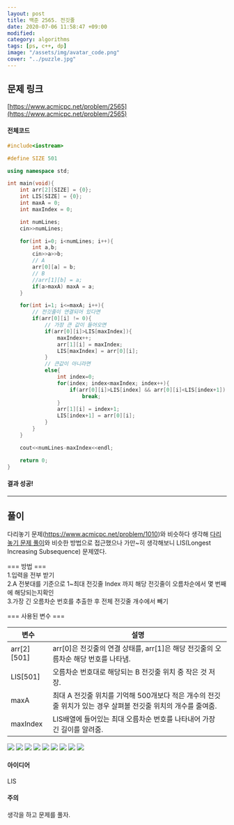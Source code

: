 ```yaml
---
layout: post
title: 백준 2565. 전깃줄
date: 2020-07-06 11:58:47 +09:00
modified: 
category: algorithms
tags: [ps, c++, dp]
image: "/assets/img/avatar_code.png"
cover: "../puzzle.jpg"
---
```


## 문제 링크<br>
 [https://www.acmicpc.net/problem/2565](https://www.acmicpc.net/problem/2565)<br>


#### 전체코드<br>
```cpp
#include<iostream>

#define SIZE 501

using namespace std;

int main(void){
    int arr[2][SIZE] = {0};
    int LIS[SIZE] = {0};
    int maxA = 0;
    int maxIndex = 0;

    int numLines;
    cin>>numLines;

    for(int i=0; i<numLines; i++){
        int a,b;
        cin>>a>>b;
        // A
        arr[0][a] = b;
        // B
        //arr[1][b] = a;
        if(a>maxA) maxA = a;
    }

    for(int i=1; i<=maxA; i++){
        // 전깃줄이 연결되어 있다면
        if(arr[0][i] != 0){
            // 가장 큰 값이 들어오면
            if(arr[0][i]>LIS[maxIndex]){
                maxIndex++;
                arr[1][i] = maxIndex;
                LIS[maxIndex] = arr[0][i];
            }
            // 큰값이 아니라면
            else{
                int index=0;
                for(index; index<maxIndex; index++){
                    if(arr[0][i]>LIS[index] && arr[0][i]<LIS[index+1])
                        break;
                }
                arr[1][i] = index+1;
                LIS[index+1] = arr[0][i];
            }
        }
    }

    cout<<numLines-maxIndex<<endl;

    return 0;
}
```

#### 결과 성공!<br>

---

## 풀이<br>
다리놓기 문제(https://www.acmicpc.net/problem/1010)와 비슷하다 생각해 [다리놓기 문제 풀이](https://krispedia.github.io/ps/boj-1010/)와 비슷한 방법으로 접근했으나 가만~히 생각해보니 LIS(Longest Increasing Subsequence) 문제였다.  

=== 방법 ===  
1.입력을 전부 받기  
2.A 전봇대를 기준으로 1~최대 전깃줄 Index 까지 해당 전깃줄이 오름차순에서 몇 번째에 해당되는지확인  
3.가장 긴 오름차순 번호를 추출한 후 전체 전깃줄 개수에서 빼기

=== 사용된 변수 ===  

| 변수        | 설명           |
| ------------- | ------------- |
| arr[2][501] | arr[0]은 전깃줄의 연결 상태를, arr[1]은 해당 전깃줄의 오름차순 해당 번호를 나타냄.|  
| LIS[501] | 오름차순 번호대로 해당되는 B 전깃줄 위치 중 작은 것 저장.|
| maxA | 최대 A 전깃줄 위치를 기억해 500개보다 적은 개수의 전깃줄 위치가 있는 경우 살펴볼 전깃줄 위치의 개수를 줄여줌.|
| maxIndex | LIS배열에 들어있는 최대 오름차순 번호를 나타내어 가장 긴 길이를 알려줌.|


![](https://github.com/krispediadot/krispediadot.github.io/tree/master/_posts/algorithms/2020-07-06-boj-2565/boj_2565_s1.jpg)
![](https://github.com/krispediadot/krispediadot.github.io/tree/master/_posts/algorithms/2020-07-06-boj-2565/boj_2565_s2.jpg)
![](https://github.com/krispediadot/krispediadot.github.io/tree/master/_posts/algorithms/2020-07-06-boj-2565/boj_2565_s3.jpg)
![](https://github.com/krispediadot/krispediadot.github.io/tree/master/_posts/algorithms/2020-07-06-boj-2565/boj_2565_s4.jpg)
![](https://github.com/krispediadot/krispediadot.github.io/tree/master/_posts/algorithms/2020-07-06-boj-2565/boj_2565_s5.jpg)
![](https://github.com/krispediadot/krispediadot.github.io/tree/master/_posts/algorithms/2020-07-06-boj-2565/boj_2565_s6.jpg)
![](https://github.com/krispediadot/krispediadot.github.io/tree/master/_posts/algorithms/2020-07-06-boj-2565/boj_2565_s7.jpg)
![](https://github.com/krispediadot/krispediadot.github.io/tree/master/_posts/algorithms/2020-07-06-boj-2565/boj_2565_s8.jpg)
![](https://github.com/krispediadot/krispediadot.github.io/tree/master/_posts/algorithms/2020-07-06-boj-2565/boj_2565_s9.jpg)

#### 아이디어 <br>
LIS  

#### 주의 <br> 
생각을 하고 문제를 풀자.